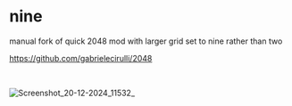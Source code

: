 # nine
manual fork of quick 2048 mod with larger grid set to nine rather than two

https://github.com/gabrielecirulli/2048

<br>

![Screenshot_20-12-2024_11532_](https://github.com/user-attachments/assets/5ef26f58-5e0a-4b44-b282-894fa9247af1)
